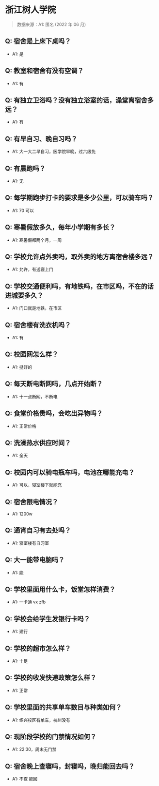 # 浙江树人学院

> 数据来源：A1: 匿名 (2022 年 06 月)

## Q: 宿舍是上床下桌吗？

- A1: 是

## Q: 教室和宿舍有没有空调？

- A1: 有

## Q: 有独立卫浴吗？没有独立浴室的话，澡堂离宿舍多远？

- A1: 有

## Q: 有早自习、晚自习吗？

- A1: 大一大二早自习，医学院早晚，过六级免

## Q: 有晨跑吗？

- A1: 无

## Q: 每学期跑步打卡的要求是多少公里，可以骑车吗？

- A1: 70 可以

## Q: 寒暑假放多久，每年小学期有多长？

- A1: 寒暑假都两个月，一周

## Q: 学校允许点外卖吗，取外卖的地方离宿舍楼多远？

- A1: 允许，有送寝上门

## Q: 学校交通便利吗，有地铁吗，在市区吗，不在的话进城要多久？

- A1: 门口就是地铁，在市区

## Q: 宿舍楼有洗衣机吗？

- A1: 有

## Q: 校园网怎么样？

- A1: 挺好的

## Q: 每天断电断网吗，几点开始断？

- A1: 十一点断网，不断电

## Q: 食堂价格贵吗，会吃出异物吗？

- A1: 正常价格

## Q: 洗澡热水供应时间？

- A1: 全天

## Q: 校园内可以骑电瓶车吗，电池在哪能充电？

- A1: 可以，寝室楼下就能充

## Q: 宿舍限电情况？

- A1: 1200w

## Q: 通宵自习有去处吗？

- A1: 寝室楼有自习室

## Q: 大一能带电脑吗？

- A1: 能

## Q: 学校里面用什么卡，饭堂怎样消费？

- A1: 一卡通 vx zfb

## Q: 学校会给学生发银行卡吗？

- A1: 建行

## Q: 学校的超市怎么样？

- A1: 十足

## Q: 学校的收发快递政策怎么样？

- A1: 正常

## Q: 学校里面的共享单车数目与种类如何？

- A1: 绍兴校区有单车，杭州没有

## Q: 现阶段学校的门禁情况如何？

- A1: 22:30，周末无门禁

## Q: 宿舍晚上查寝吗，封寝吗，晚归能回去吗？

- A1: 不查 能回

